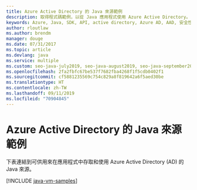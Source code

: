```yaml
---
title: Azure Active Directory 的 Java 來源範例
description: 取得程式碼範例，以從 Java 應用程式使用 Azure Active Directory。
keywords: Azure, Java, SDK, API, active directory, Azure AD, AAD, 安全性, 登入, 驗證, SSO, SAML
author: rloutlaw
ms.author: brendm
manager: douge
ms.date: 07/31/2017
ms.topic: article
ms.devlang: java
ms.service: multiple
ms.custom: seo-java-july2019, seo-java-august2019, seo-java-september2019
ms.openlocfilehash: 2fa2fbfc67be537f7682fba4268f1f5cdb0402f1
ms.sourcegitcommit: cf5881235569c754c829a8f819642a6f5aed30be
ms.translationtype: HT
ms.contentlocale: zh-TW
ms.lasthandoff: 09/11/2019
ms.locfileid: "70904845"
---
```

# <a name="java-source-samples-for-azure-active-directory"></a>Azure Active Directory 的 Java 來源範例

下表連結到可供用來在應用程式中存取和使用 Azure Active Directory (AD) 的 Java 來源。

[!INCLUDE [java-vm-samples](includes/java-aad-samples.md)]